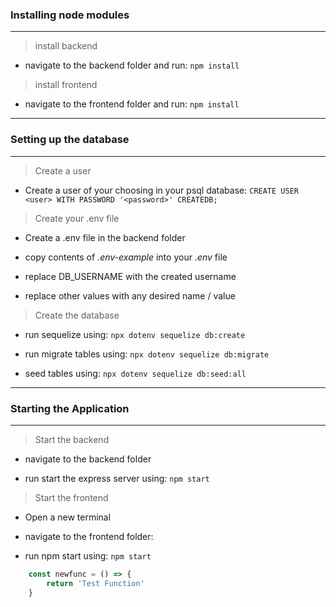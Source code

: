 ### **Installing node modules**
------------------------------------------------

> install backend

- navigate to the backend folder and run:
    `npm install`

> install frontend

- navigate to the frontend folder and run:
    `npm install`
------------------------------------------------
### **Setting up the database**
------------------------------------------------

> Create a user

- Create a user of your choosing in your psql database:
    `CREATE USER <user> WITH PASSWORD '<password>' CREATEDB;`

> Create your .env file

- Create a .env file in the backend folder

- copy contents of *.env-example* into your *.env* file

- replace DB_USERNAME with the created username

- replace other values with any desired name / value

> Create the database

- run sequelize using:
    `npx dotenv sequelize db:create`

- run migrate tables using:
    `npx dotenv sequelize db:migrate`

- seed tables using:
    `npx dotenv sequelize db:seed:all`

-----------------------------------------------
### **Starting the Application**
-----------------------------------------------

> Start the backend

- navigate to the backend folder

- run start the express server using:
    `npm start`

> Start the frontend

- Open a new terminal

- navigate to the frontend folder:

- run npm start using:
    `npm start`

``` Javascript
    const newfunc = () => {
        return 'Test Function'
    }

```
